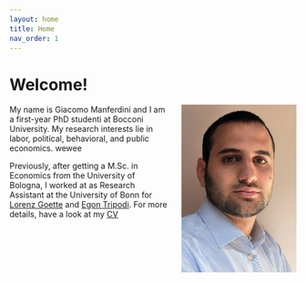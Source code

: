 ```yaml
---
layout: home
title: Home
nav_order: 1
---
```


# Welcome!

<img src="/assets/images/picture.jpg" align="right" alt="Profile picture" class="inline" style="width:40%;padding-left:5%;">

My name is Giacomo Manferdini and I am a first-year PhD studenti at Bocconi University. My research interests lie in labor, political, behavioral, and public economics. wewee

Previously, after getting a M.Sc. in Economics from the University of Bologna, I worked at as Research Assistant at the University of Bonn for [Lorenz Goette](https://www.iame.uni-bonn.de/people/lorenz-goette) and [Egon Tripodi](https://www.egontripodi.com/). For more details, have a look at my [CV](../assets/cv/Manferdini_CV.pdf)